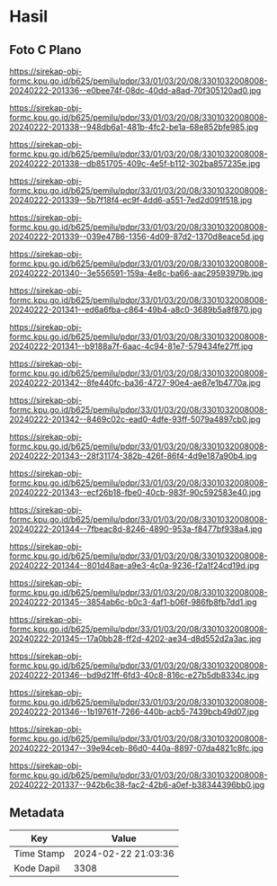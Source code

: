 # Hasil

## Foto C Plano

https://sirekap-obj-formc.kpu.go.id/b625/pemilu/pdpr/33/01/03/20/08/3301032008008-20240222-201336--e0bee74f-08dc-40dd-a8ad-70f305120ad0.jpg

https://sirekap-obj-formc.kpu.go.id/b625/pemilu/pdpr/33/01/03/20/08/3301032008008-20240222-201338--948db6a1-481b-4fc2-be1a-68e852bfe985.jpg

https://sirekap-obj-formc.kpu.go.id/b625/pemilu/pdpr/33/01/03/20/08/3301032008008-20240222-201338--db851705-409c-4e5f-b112-302ba857235e.jpg

https://sirekap-obj-formc.kpu.go.id/b625/pemilu/pdpr/33/01/03/20/08/3301032008008-20240222-201339--5b7f18f4-ec9f-4dd6-a551-7ed2d091f518.jpg

https://sirekap-obj-formc.kpu.go.id/b625/pemilu/pdpr/33/01/03/20/08/3301032008008-20240222-201339--039e4786-1356-4d09-87d2-1370d8eace5d.jpg

https://sirekap-obj-formc.kpu.go.id/b625/pemilu/pdpr/33/01/03/20/08/3301032008008-20240222-201340--3e556591-159a-4e8c-ba66-aac29593979b.jpg

https://sirekap-obj-formc.kpu.go.id/b625/pemilu/pdpr/33/01/03/20/08/3301032008008-20240222-201341--ed6a6fba-c864-49b4-a8c0-3689b5a8f870.jpg

https://sirekap-obj-formc.kpu.go.id/b625/pemilu/pdpr/33/01/03/20/08/3301032008008-20240222-201341--b9188a7f-6aac-4c94-81e7-579434fe27ff.jpg

https://sirekap-obj-formc.kpu.go.id/b625/pemilu/pdpr/33/01/03/20/08/3301032008008-20240222-201342--8fe440fc-ba36-4727-90e4-ae87e1b4770a.jpg

https://sirekap-obj-formc.kpu.go.id/b625/pemilu/pdpr/33/01/03/20/08/3301032008008-20240222-201342--8469c02c-ead0-4dfe-93ff-5079a4897cb0.jpg

https://sirekap-obj-formc.kpu.go.id/b625/pemilu/pdpr/33/01/03/20/08/3301032008008-20240222-201343--28f31174-382b-426f-86f4-4d9e187a90b4.jpg

https://sirekap-obj-formc.kpu.go.id/b625/pemilu/pdpr/33/01/03/20/08/3301032008008-20240222-201343--ecf26b18-fbe0-40cb-983f-90c592583e40.jpg

https://sirekap-obj-formc.kpu.go.id/b625/pemilu/pdpr/33/01/03/20/08/3301032008008-20240222-201344--7fbeac8d-8246-4890-953a-f8477bf938a4.jpg

https://sirekap-obj-formc.kpu.go.id/b625/pemilu/pdpr/33/01/03/20/08/3301032008008-20240222-201344--801d48ae-a9e3-4c0a-9236-f2a1f24cd19d.jpg

https://sirekap-obj-formc.kpu.go.id/b625/pemilu/pdpr/33/01/03/20/08/3301032008008-20240222-201345--3854ab6c-b0c3-4af1-b06f-986fb8fb7dd1.jpg

https://sirekap-obj-formc.kpu.go.id/b625/pemilu/pdpr/33/01/03/20/08/3301032008008-20240222-201345--17a0bb28-ff2d-4202-ae34-d8d552d2a3ac.jpg

https://sirekap-obj-formc.kpu.go.id/b625/pemilu/pdpr/33/01/03/20/08/3301032008008-20240222-201346--bd9d21ff-6fd3-40c8-816c-e27b5db8334c.jpg

https://sirekap-obj-formc.kpu.go.id/b625/pemilu/pdpr/33/01/03/20/08/3301032008008-20240222-201346--1b19761f-7266-440b-acb5-7439bcb49d07.jpg

https://sirekap-obj-formc.kpu.go.id/b625/pemilu/pdpr/33/01/03/20/08/3301032008008-20240222-201347--39e94ceb-86d0-440a-8897-07da4821c8fc.jpg

https://sirekap-obj-formc.kpu.go.id/b625/pemilu/pdpr/33/01/03/20/08/3301032008008-20240222-201337--942b6c38-fac2-42b6-a0ef-b38344396bb0.jpg


## Metadata

| Key        | Value               |
| ---------- | ------------------- |
| Time Stamp | 2024-02-22 21:03:36 |
| Kode Dapil | 3308                |




